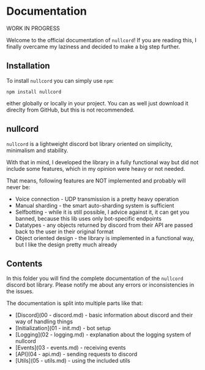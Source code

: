 # Documentation

WORK IN PROGRESS

Welcome to the official documentation of `nullcord`!
If you are reading this, I finally overcame
my laziness and decided to make a big step further.

## Installation
To install `nullcord` you can simply use `npm`:
```
npm install nullcord
```
either globally or locally in your project.
You can as well just download it direclty
from GitHub, but this is not recommended.

## nullcord
`nullcord` is a lightweight discord bot library
oriented on simplicity, minimalism and stability.

With that in mind, I developed the library in a fully
functional way but did not include some features,
which in my opinion were heavy or not needed.

That means, following features are NOT implemented
and probably will never be:
* Voice connection - UDP transmission is
a pretty heavy operation
* Manual sharding - the smart auto-sharding
system is sufficient
* Selfbotting - while it is still possible,
I advice against it, it can get you banned,
because this lib uses only bot-specific endpoints
* Datatypes - any objects returned by discord
from their API are passed back to the user in their
original format
* Object oriented design - the library is
implemented in a functional way, but I like the design
pretty much already

## Contents
In this folder you will find the complete documentation
of the `nullcord` discord bot library. Please notify me
about any errors or inconsistencies in the issues.

The documentation is split into multiple parts like that:
* [Discord](00 - discord.md) - basic information about discord
and their way of handling things
* [Initialization](01 - init.md) - bot setup
* [Logging](02 - logging.md) - explanation about
the logging system of nullcord
* [Events](03 - events.md) - receiving events
* [API](04 - api.md) - sending requests to discord
* [Utils](05 - utils.md) - using the included utils
